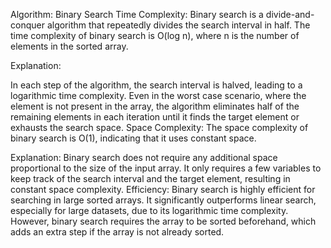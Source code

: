 Algorithm: Binary Search
Time Complexity:
Binary search is a divide-and-conquer algorithm that repeatedly divides the search interval in half. The time complexity of binary search is O(log n), where n is the number of elements in the sorted array.

Explanation:

In each step of the algorithm, the search interval is halved, leading to a logarithmic time complexity.
Even in the worst case scenario, where the element is not present in the array, the algorithm eliminates half of the remaining elements in each iteration until it finds the target element or exhausts the search space.
Space Complexity:
The space complexity of binary search is O(1), indicating that it uses constant space.

Explanation:
Binary search does not require any additional space proportional to the size of the input array.
It only requires a few variables to keep track of the search interval and the target element, resulting in constant space complexity.
Efficiency:
Binary search is highly efficient for searching in large sorted arrays.
It significantly outperforms linear search, especially for large datasets, due to its logarithmic time complexity.
However, binary search requires the array to be sorted beforehand, which adds an extra step if the array is not already sorted.